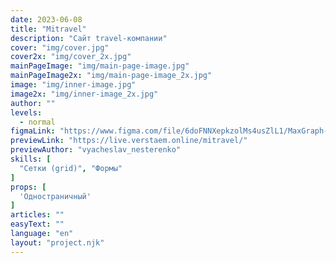 ```yaml
---
date: 2023-06-08
title: "Mitravel"
description: "Сайт travel-компании"
cover: "img/cover.jpg"
cover2x: "img/cover_2x.jpg"
mainPageImage: "img/main-page-image.jpg"
mainPageImage2x: "img/main-page-image_2x.jpg"
image: "img/inner-image.jpg"
image2x: "img/inner-image_2x.jpg"
author: ""
levels:
  - normal
figmaLink: "https://www.figma.com/file/6doFNNXepkzolMs4usZlL1/MaxGraph-Youtube-marathon-1.0?type=design&node-id=0%3A1&t=Bn01sEmWhPsnDFLx-1"
previewLink: "https://live.verstaem.online/mitravel/"
previewAuthor: "vyacheslav_nesterenko"
skills: [
  "Сетки (grid)", "Формы"
]
props: [
  'Одностраничный'
]
articles: ""
easyText: ""
language: "en"
layout: "project.njk"
---
```

